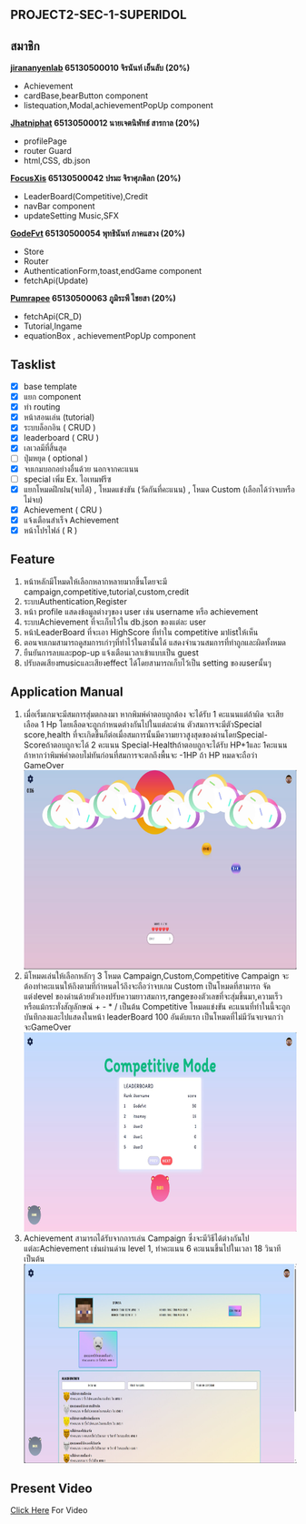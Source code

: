 ## PROJECT2-SEC-1-SUPERIDOL
## สมาชิก 
**[jirananyenlab](https://www.github.com/jirananyenlab)  65130500010 จิรนันท์ เย็นลับ (20%)**

- Achievement
- cardBase,bearButton  component 
- listequation,Modal,achievementPopUp component 
  

**[Jhatniphat](https://github.com/Jhatniphat)  65130500012 นายเจตนิพัทธ์ สารกาล (20%)**

- profilePage
- router Guard
- html,CSS, db.json

**[FocusXis](https://www.github.com/FocusXis)  65130500042 ปรมะ จิราศุภดิลก (20%)**

- LeaderBoard(Competitive),Credit
- navBar component
- updateSetting Music,SFX

**[GodeFvt](https://www.github.com/GodeFvt)  65130500054 พุทธินันท์ ภาคแสวง (20%)**

- Store
- Router
- AuthenticationForm,toast,endGame component
- fetchApi(Update)

**[Pumrapee](https://www.github.com/Pumrapee)  65130500063 ภูมิระพี ไชยสา (20%)**

- fetchApi(CR_D)
- Tutorial,Ingame
- equationBox , achievementPopUp component


## Tasklist
- [x] base template
- [x] แยก component
- [x] ทำ routing
- [x] หน้าสอนเล่น (tutorial)
- [x] ระบบล็อกอิน ( CRUD )
- [x] leaderboard ( CRU )
- [x] เลเวลมีที่สิ้นสุด
- [ ] ปุ่มหยุด ( optional )
- [x] จบเกมบอกอย่างอื่นด้วย นอกจากคะแนน
- [ ] special เพิ่ม Ex. ไอเทมฟรีซ
- [x] แยกโหมดฝึกฝน(จบได้) , โหมดแข่งขัน (วัดกันที่คะแนน) , โหมด Custom (เลือกได้ว่าจบหรือไม่จบ)
- [x] Achievement ( CRU )
- [x] แจ้งเตือนสำเร็จ Achievement
- [x] หน้าโปรไฟล์ ( R )

## Feature
1. หน้าหลักมีโหมดให้เลือกหลากหลายมากขึ้นโดยจะมี campaign,competitive,tutorial,custom,credit
2. ระบบAuthentication,Register
3. หน้า profile แสดงข้อมูลต่างๆของ user เช่น username หรือ achievement
4. ระบบAchievement ที่จะเก็บไว้ใน db.json ของแต่ละ user
5. หน้าLeaderBoard ที่จะเอา HighScore ที่ทำใน competitive มาlistให้เห็น
6. ตอนจบเกมสามารถดูสมการเก่าๆที่ทำไว้ในตานั้นได้ แสดงจำนวนสมการที่ทำถูกและผิดทั้งหมด
7. ยืนยันการลบและpop-up แจ้งเตือนเวลาเข้าแบบเป็น guest
8. ปรับลดเสียงmusicและเสียงeffect ได้โดยสามารถเก็บไว้เป็น setting ของuserนั้นๆ


## Application Manual
1. เมื่อเริ่มเกมจะมีสมการสุ่มตกลงมา หากพิมพ์คำตอบถูกต้อง จะได้รับ 1 คะแนนแต่ถ้าผิด จะเสียเลือด 1 Hp โดยเลือดจะถูกกำหนดต่างกันไปในแต่ละด่าน
   ตัวสมการจะมีตัวSpecial score,health ที่จะเกิดขึ้นก็ต่อเมื่อสมการนั้นมีความยาวสูงสุดของด่านโดยSpecial-Scoreถ้าตอบถูกจะได้ 2 คะแนน Special-Healthถ้าตอบถูกจะได้รับ HP+1และ 1คะแนน ถ้าหากว่าพิมพ์คำตอบไม่ทันก่อนที่สมการจะตกถึงพื้นจะ -1HP ถ้า HP หมดจะถือว่า GameOver
   <img src="./Readme-img/InGame.jpg" alt="inGame" height="350" width="700"/> </br>
3. มีโหมดเล่นให้เลือกหลักๆ 3 โหมด Campaign,Custom,Competitive
   Campaign จะต้องทำคะแนนให้ถึงตามที่กำหนดไว้ถึงจะถือว่าจบเกม
   Custom เป็นโหมดที่สามารถ จัดแต่งlevel ของด่านด้วยตัวเองปรับความยาวสมการ,rangeของตัวเลขที่จะสุ่มขึ้นมา,ความเร็ว หรือแม้กระทั่งสัญลักษณ์ + - * / เป็นต้น
   Competitive โหมดแข่งขัน คะแนนที่ทำในนี้จะถูกบันทึกลงและไปแสดงในหน้า leaderBoard 100 อันดับแรก เป็นโหมดที่ไม่มีวันจบจนกว่าจะGameOver
   <img src="./Readme-img/LeaderBoard.jpg" alt="leaderBoard" height="350" width="700"/> </br>
5. Achievement สามารถได้รับจากการเล่น Campaign ซึ่งจะมีวิธีได้ต่างกันไปแต่ละAchievement เช่นผ่านด่าน level 1, ทำคะแนน 6 คะแนนขึ้นไปในเวลา 18 วินาที เป็นต้น
  <img src="./Readme-img/ProfileAchieve.jpg" alt="profileAchieve" height="350" width="700"/> </br>
   
## Present Video
[Click Here](https://www.youtube.com/watch?v=HZgh0FXLfZA) For Video
